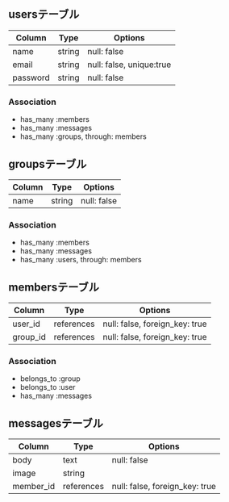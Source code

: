 
## usersテーブル

|Column|Type|Options|
|------|----|-------|
|name|string|null: false|
|email|string|null: false, unique:true|
|password|string|null: false|

### Association
- has_many :members
- has_many :messages
- has_many :groups, through: members

## groupsテーブル

|Column|Type|Options|
|------|----|-------|
|name|string|null: false|

### Association
- has_many :members
- has_many :messages
- has_many :users, through: members


## membersテーブル

|Column|Type|Options|
|------|----|-------|
|user_id|references|null: false, foreign_key: true|
|group_id|references|null: false, foreign_key: true|

### Association
- belongs_to :group
- belongs_to :user
- has_many :messages


## messagesテーブル

|Column|Type|Options|
|------|----|-------|
|body|text|null: false|
|image|string|
|member_id|references|null: false, foreign_key: true|


